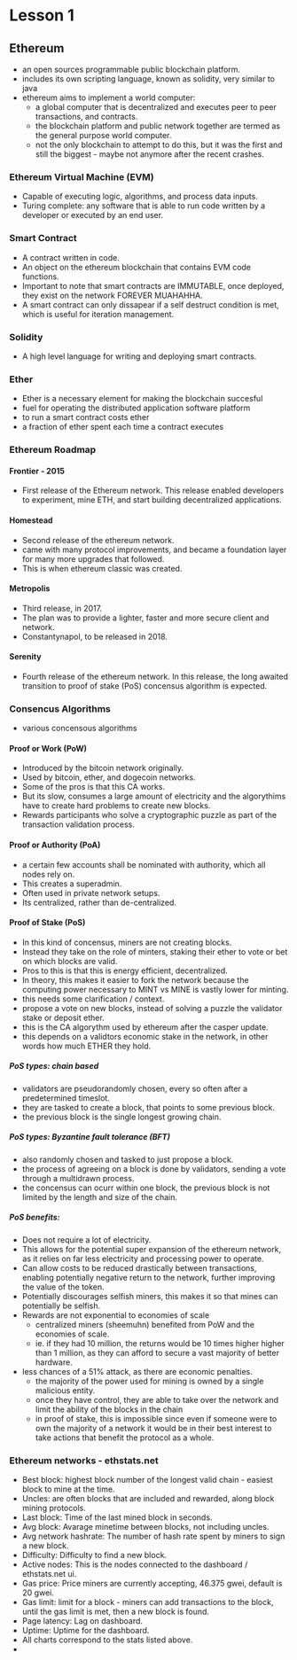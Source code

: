 # Lesson 1

## Ethereum

- an open sources programmable public blockchain platform.
- includes its own scripting language, known as solidity, very similar to java
- ethereum aims to implement a world computer:
	- a global computer that is decentralized and executes peer to peer transactions, and contracts.
	- the blockchain platform and public network together are termed as the general purpose world computer.
	- not the only blockchain to attempt to do this, but it was the first and still the biggest - maybe not anymore after the recent crashes. 

### Ethereum Virtual Machine (EVM)

- Capable of executing logic, algorithms, and process data inputs.
- Turing complete: any software that is able to run code written by a developer or executed by an end user. 

### Smart Contract

- A contract written in code.
- An object on the ethereum blockchain that contains EVM code functions.
- Important to note that smart contracts are IMMUTABLE, once deployed, they exist on the network FOREVER MUAHAHHA.
- A smart contract can only dissapear if a self destruct condition is met, which is useful for iteration management.

### Solidity

- A high level language for writing and deploying smart contracts.

### Ether

- Ether is a necessary element for making the blockchain succesful
- fuel for operating the distributed application software platform 
- to run a smart contract costs ether
- a fraction of ether spent each time a contract executes

### Ethereum Roadmap

#### Frontier - 2015

- First release of the Ethereum network. This release enabled developers to experiment, mine ETH, and start building decentralized applications.

#### Homestead

- Second release of the ethereum network.
- came with many protocol improvements, and became a foundation layer for many more upgrades that followed.
- This is when ethereum classic was created.

#### Metropolis

- Third release, in 2017.
- The plan was to provide a lighter, faster and more secure client and network.
- Constantynapol, to be released in 2018.

#### Serenity

- Fourth release of the ethereum network. In this release, the long awaited transition to proof of stake (PoS) concensus algorithm is expected.

### Consencus Algorithms

- various concensous algorithms

#### Proof or Work (PoW)

- Introduced by the bitcoin network originally.
- Used by bitcoin, ether, and dogecoin networks.
- Some of the pros is that this CA works.
- But its slow, consumes a large amount of electricity and the algorythims have to create hard problems to create new blocks.
- Rewards participants who solve a cryptographic puzzle as part of the transaction validation process.

#### Proof or Authority (PoA)

- a certain few accounts shall be nominated with authority, which all nodes rely on.
- This creates a superadmin. 
- Often used in private network setups.
- Its centralized, rather than de-centralized. 

#### Proof of Stake (PoS)

- In this kind of concensus, miners are not creating blocks.
- Instead they take on the role of minters, staking their ether to vote or bet on which blocks are valid.
- Pros to this is that this is energy efficient, decentralized.
- In theory, this makes it easier to fork the network because the computing power necessary to MINT vs MINE is vastly lower for minting.
- this needs some clarification / context.
- propose a vote on new blocks, instead of solving a puzzle the validator stake or deposit ether. 
- this is the CA algorythm used by ethereum after the casper update.
- this depends on a validtors economic stake in the network, in other words how much ETHER they hold.


##### PoS types: chain based

- validators are pseudorandomly chosen, every so often after a predetermined timeslot.
- they are tasked to create a block, that points to some previous block.
- the previous block is the single longest growing chain.

##### PoS types: Byzantine fault tolerance (BFT)

- also randomly chosen and tasked to just propose a block.
- the process of agreeing on a block is done by validators, sending a vote through a multidrawn process.
- the concensus can ocurr within one block, the previous block is not limited by the length and size of the chain.

##### PoS benefits:

- Does not require a lot of electricity.
- This allows for the potential super expansion of the ethereum network, as it relies on far less electricity and processing power to operate.
- Can allow costs to be reduced drastically between transactions, enabling potentially negative return to the network, further improving the value of the token.
- Potentially discourages selfish miners, this makes it so that mines can potentially be selfish.
- Rewards are not exponential to economies of scale
	- centralized miners (sheemuhn) benefited from PoW and the economies of scale.
	- ie. if they had 10 million, the returns would be 10 times higher higher than 1 million, as they can afford to secure a vast majority of better hardware.
- less chances of a 51% attack, as there are economic penalties.
	- the majority of the power used for mining is owned by a single malicious entity. 
	- once they have control, they are able to take over the network and limit the ability of the blocks in the chain
	- in proof of stake, this is impossible since even if someone were to own the majority of a network it would be in their best interest to take actions that benefit the protocol as a whole.  


### Ethereum networks - ethstats.net

- Best block: highest block number of the longest valid chain - easiest block to mine at the time.
- Uncles: are often blocks that are included and rewarded, along block mining protocols.
- Last block: Time of the last mined block in seconds.
- Avg block: Avarage minetime between blocks, not including uncles.
- Avg network hashrate: The number of hash rate spent by miners to sign a new block.
- Difficulty: Difficulty to find a new block.
- Active nodes: This is the nodes connected to the dashboard / ethstats.net ui.
- Gas price: Price miners are currently accepting, 46.375 gwei, default is 20 gwei.
- Gas limit: limit for a block - miners can add transactions to the block, until the gas limit is met, then a new block is found.
- Page latency: Lag on dashboard.
- Uptime: Uptime for the dashboard.
- All charts correspond to the stats listed above.
- 